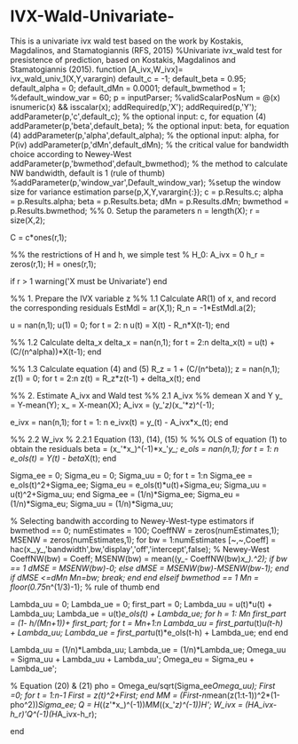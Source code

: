# IVX-Wald-Univariate-
This is a univariate ivx wald test based on the work by Kostakis, Magdalinos, and Stamatogiannis (RFS, 2015)
%Univariate ivx_wald test for presistence of prediction, based on Kostakis, Magdalinos and Stamatogiannis (2015).
function [A_ivx,W_ivx]= ivx_wald_univ_1(X,Y,varargin)
default_c = -1;
default_beta = 0.95;
default_alpha = 0;
default_dMn = 0.0001;
default_bwmethod = 1;
%default_window_var = 60;
p = inputParser;
   %validScalarPosNum = @(x) isnumeric(x) && isscalar(x);
   addRequired(p,'X');
   addRequired(p,'Y');
   addParameter(p,'c',default_c); % the optional input: c, for equation (4)
   addParameter(p,'beta',default_beta); % the optional input: beta, for equation (4)
   addParameter(p,'alpha',default_alpha); % the optional input: alpha, for P(iv)
   addParameter(p,'dMn',default_dMn); % the critical value for bandwidth choice according to Newey-West
   addParameter(p,'bwmethod',default_bwmethod); % the method to calculate NW bandwidth, default is 1 (rule of thumb)
   %addParameter(p,'window_var',Default_window_var); %setup the window size for variance estimation
   parse(p,X,Y,varargin{:});
c = p.Results.c;
alpha = p.Results.alpha;
beta = p.Results.beta;
dMn = p.Results.dMn;
bwmethod = p.Results.bwmethod;
%% 0. Setup the parameters
n = length(X);
r = size(X,2);

C = c*ones(r,1);

%% the restrictions of H and h, we simple test
% H_0: A_ivx = 0
h_r = zeros(r,1); 
H = ones(r,1);

if r > 1
   warning('X must be Univariate')
end

%% 1. Prepare the IVX variable z
%% 1.1 Calculate AR(1) of x, and record the corresponding residuals
EstMdl = ar(X,1);
R_n = -1*EstMdl.a(2);

u = nan(n,1);
u(1) = 0;
for t = 2: n
    u(t) = X(t) - R_n*X(t-1);
end

%% 1.2 Calculate delta_x
delta_x = nan(n,1);
for t = 2:n
    delta_x(t) = u(t) + (C/(n^alpha))*X(t-1);
end

%% 1.3 Calculate equation (4) and (5)
R_z = 1 + (C/(n^beta));
z = nan(n,1);
z(1) = 0;
for t = 2:n
    z(t) = R_z*z(t-1) + delta_x(t);
end

%% 2. Estimate A_ivx and Wald test
%% 2.1 A_ivx
%% demean X and Y
y_ = Y-mean(Y);
x_ = X-mean(X);
A_ivx = (y_'*z)*(x_'*z)^(-1);

e_ivx = nan(n,1);
for t = 1: n
    e_ivx(t) = y_(t) - A_ivx*x_(t);
end


%% 2.2 W_ivx
% 2.2.1 Equation (13), (14), (15)
%
%% OLS of equation (1) to obtain the residuals
beta = (x_'*x_)^(-1)*x_'*y_;
e_ols = nan(n,1);
for t = 1: n
    e_ols(t) = Y(t) - beta*X(t);
end

Sigma_ee = 0;
Sigma_eu = 0;
Sigma_uu = 0;
for t = 1:n
    Sigma_ee = e_ols(t)^2+Sigma_ee;
    Sigma_eu = e_ols(t)*u(t)+Sigma_eu;
    Sigma_uu = u(t)^2+Sigma_uu;
end
Sigma_ee = (1/n)*Sigma_ee;
Sigma_eu = (1/n)*Sigma_eu;
Sigma_uu = (1/n)*Sigma_uu;

% Selecting bandwith according to Newey-West-type estimators
if bwmethod == 0;
    numEstimates = 100;
    CoeffNW = zeros(numEstimates,1);
    MSENW = zeros(numEstimates,1);
    for bw = 1:numEstimates
        [~,~,Coeff] = hac(x_,y_,'bandwidth',bw,'display','off','intercept',false); % Newey-West
        CoeffNW(bw) = Coeff;
        MSENW(bw) = mean((y_- CoeffNW(bw)*x_).^2);
        if bw == 1
            dMSE = MSENW(bw)-0;
        else
            dMSE = MSENW(bw)-MSENW(bw-1);
        end
        if dMSE <=dMn
            Mn=bw;
            break;
        end
    end
elseif bwmethod == 1
    Mn = floor(0.75*n^(1/3)-1); % rule of thumb
end


Lambda_uu = 0;
Lambda_ue = 0;
first_part = 0;
Lambda_uu = u(t)*u(t) + Lambda_uu;
Lambda_ue = u(t)*e_ols(t) + Lambda_ue;
for h = 1: Mn
    first_part = (1- h/(Mn+1))+ first_part;
    for t = Mn+1:n
        Lambda_uu = first_part*u(t)*u(t-h) + Lambda_uu;
        Lambda_ue = first_part*u(t)*e_ols(t-h) + Lambda_ue;
    end
end

Lambda_uu = (1/n)*Lambda_uu;
Lambda_ue = (1/n)*Lambda_ue;
Omega_uu = Sigma_uu + Lambda_uu + Lambda_uu';
Omega_eu = Sigma_eu + Lambda_ue';

%  Equation (20) & (21)
pho = Omega_eu/sqrt(Sigma_ee*Omega_uu);
First =0;
for t = 1:n-1
    First = z(t)^2+First;
end
MM = (First-n*mean(z(1:t-1))^2*(1-pho^2))*Sigma_ee;
Q = H*((z'*x_)^(-1))*MM*((x_'*z)^(-1))*H';
W_ivx = (H*A_ivx-h_r)'*Q^(-1)*(H*A_ivx-h_r);


end
